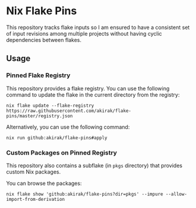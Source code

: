# Nix Flake Pins
This repository tracks flake inputs so I am ensured to have a consistent set of
input revisions among multiple projects without having cyclic dependencies
between flakes.
## Usage
### Pinned Flake Registry
This repository provides a flake registry. You can use the following command to
update the flake in the current directory from the registry:

``` shell
nix flake update --flake-registry https://raw.githubusercontent.com/akirak/flake-pins/master/registry.json
```

Alternatively, you can use the following command:

``` shell
nix run github:akirak/flake-pins#apply
```
### Custom Packages on Pinned Registry
This repository also contains a subflake (in `pkgs` directory) that provides custom Nix packages.

You can browse the packages:

``` shell
nix flake show 'github:akirak/flake-pins?dir=pkgs' --impure --allow-import-from-derivation
```

